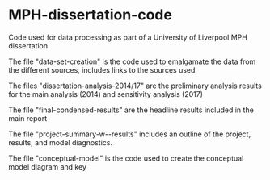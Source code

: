 # MPH-dissertation-code
Code used for data processing as part of a University of Liverpool MPH dissertation

The file "data-set-creation" is the code used to emalgamate the data from the different sources, includes links to the sources used

The files "dissertation-analysis-2014/17" are the preliminary analysis results for the main analysis (2014) and sensitivity analysis (2017)

The file "final-condensed-results" are the headline results included in the main report

The file "project-summary-w--results" includes an outline of the project, results, and model diagnostics. 

The file "conceptual-model" is the code used to create the conceptual model diagram and key
